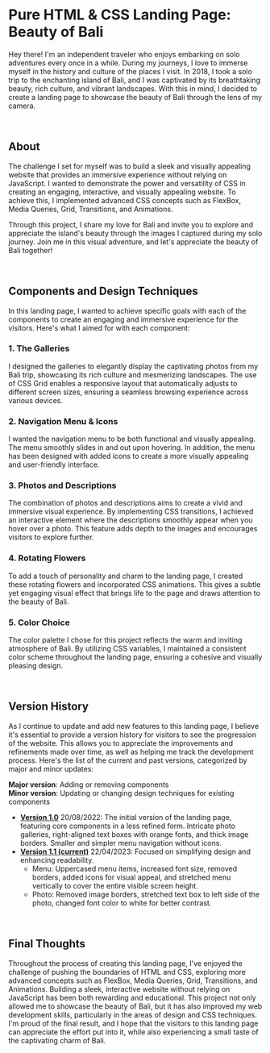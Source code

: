 # Pure HTML & CSS Landing Page: Beauty of Bali

Hey there! I'm an independent traveler who enjoys embarking on solo adventures every once in a while. During my journeys, I love to immerse myself in the history and culture of the places I visit. In 2018, I took a solo trip to the enchanting island of Bali, and I was captivated by its breathtaking beauty, rich culture, and vibrant landscapes. With this in mind, I decided to create a landing page to showcase the beauty of Bali through the lens of my camera.

<br/>

<h2>About</h2>
The challenge I set for myself was to build a sleek and visually appealing website that provides an immersive experience without relying on JavaScript. I wanted to demonstrate the power and versatility of CSS in creating an engaging, interactive, and visually appealing website. To achieve this, I implemented advanced CSS concepts such as FlexBox, Media Queries, Grid, Transitions, and Animations.

Through this project, I share my love for Bali and invite you to explore and appreciate the island's beauty through the images I captured during my solo journey. Join me in this visual adventure, and let's appreciate the beauty of Bali together!

<br/>

<h2>Components and Design Techniques</h2>

In this landing page, I wanted to achieve specific goals with each of the components to create an engaging and immersive experience for the visitors. Here's what I aimed for with each component:

<h3>1. The Galleries</h3>

I designed the galleries to elegantly display the captivating photos from my Bali trip, showcasing its rich culture and mesmerizing landscapes. The use of CSS Grid enables a responsive layout that automatically adjusts to different screen sizes, ensuring a seamless browsing experience across various devices.

<h3>2. Navigation Menu & Icons</h3>

I wanted the navigation menu to be both functional and visually appealing. The menu smoothly slides in and out upon hovering. In addition, the menu has been designed with added icons to create a more visually appealing and user-friendly interface.

<h3>3. Photos and Descriptions</h3>

The combination of photos and descriptions aims to create a vivid and immersive visual experience. By implementing CSS transitions, I achieved an interactive element where the descriptions smoothly appear when you hover over a photo. This feature adds depth to the images and encourages visitors to explore further.

<h3>4. Rotating Flowers</h3>

To add a touch of personality and charm to the landing page, I created these rotating flowers and incorporated CSS animations. This gives a subtle yet engaging visual effect that brings life to the page and draws attention to the beauty of Bali. 

<h3>5. Color Choice</h3>

The color palette I chose for this project reflects the warm and inviting atmosphere of Bali. By utilizing CSS variables, I maintained a consistent color scheme throughout the landing page, ensuring a cohesive and visually pleasing design.

<br/>
<h2>Version History</h2>

As I continue to update and add new features to this landing page, I believe it's essential to provide a version history for visitors to see the progression of the website. This allows you to appreciate the improvements and refinements made over time, as well as helping me track the development process. Here's the list of the current and past versions, categorized by major and minor updates:

<strong>Major version</strong>: Adding or removing components
<br/>
<strong>Minor version</strong>: Updating or changing design techniques for existing components

* <strong><a href="https://wteo.github.io/photo-gallery-v1.0/" target="_blank">Version 1.0</a></strong> 20/08/2022: The initial version of the landing page, featuring core components in a less refined form. Intricate photo galleries, right-aligned text boxes with orange fonts, and thick image borders. Smaller and simpler menu navigation without icons.
* <strong><a href="https://wteo.github.io/photoGallery/" target="_blank">Version 1.1 (current)</a></strong> 22/04/2023: Focused on simplifying design and enhancing readability.
  * Menu: Uppercased menu items, increased font size, removed borders, added icons for visual appeal, and stretched menu vertically to cover the entire visible screen height.
  * Photo: Removed image borders, stretched text box to left side of the photo, changed font color to white for better contrast.

<br/>
<h2>Final Thoughts</h2>

Throughout the process of creating this landing page, I've enjoyed the challenge of pushing the boundaries of HTML and CSS, exploring more advanced concepts such as FlexBox, Media Queries, Grid, Transitions, and Animations. Building a sleek, interactive website without relying on JavaScript has been both rewarding and educational. This project not only allowed me to showcase the beauty of Bali, but it has also improved my web development skills, particularly in the areas of design and CSS techniques. I'm proud of the final result, and I hope that the visitors to this landing page can appreciate the effort put into it, while also experiencing a small taste of the captivating charm of Bali.








